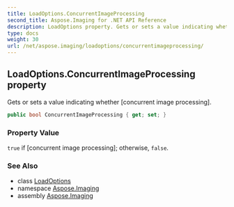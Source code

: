 ```yaml
---
title: LoadOptions.ConcurrentImageProcessing
second_title: Aspose.Imaging for .NET API Reference
description: LoadOptions property. Gets or sets a value indicating whether concurrent image processing
type: docs
weight: 30
url: /net/aspose.imaging/loadoptions/concurrentimageprocessing/
---
```

## LoadOptions.ConcurrentImageProcessing property

Gets or sets a value indicating whether [concurrent image processing].

```csharp
public bool ConcurrentImageProcessing { get; set; }
```

### Property Value

`true` if [concurrent image processing]; otherwise, `false`.

### See Also

* class [LoadOptions](../)
* namespace [Aspose.Imaging](../../loadoptions/)
* assembly [Aspose.Imaging](../../../)


